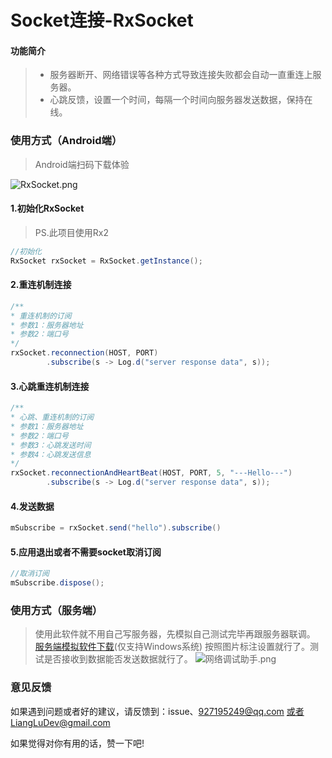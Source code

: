# Socket连接-RxSocket
#### 功能简介
> - 服务器断开、网络错误等各种方式导致连接失败都会自动一直重连上服务器。
> - 心跳反馈，设置一个时间，每隔一个时间向服务器发送数据，保持在线。

### 使用方式（Android端）
> Android端扫码下载体验

![RxSocket.png](https://upload-images.jianshu.io/upload_images/2635045-a02398bfe2bf384d.png?imageMogr2/auto-orient/strip%7CimageView2/2/w/200)
#### 1.初始化RxSocket
> PS.此项目使用Rx2
```java
//初始化
RxSocket rxSocket = RxSocket.getInstance();
```
#### 2.重连机制连接
```java
/**
* 重连机制的订阅
* 参数1：服务器地址
* 参数2：端口号
*/
rxSocket.reconnection(HOST, PORT)
        .subscribe(s -> Log.d("server response data", s));
```
#### 3.心跳重连机制连接
```java
/**
* 心跳、重连机制的订阅
* 参数1：服务器地址
* 参数2：端口号
* 参数3：心跳发送时间
* 参数4：心跳发送信息
*/
rxSocket.reconnectionAndHeartBeat(HOST, PORT, 5, "---Hello---")
        .subscribe(s -> Log.d("server response data", s));
```
#### 4.发送数据
``` java
mSubscribe = rxSocket.send("hello").subscribe()
```
#### 5.应用退出或者不需要socket取消订阅
``` java
//取消订阅
mSubscribe.dispose();
```
### 使用方式（服务端）
> 使用此软件就不用自己写服务器，先模拟自己测试完毕再跟服务器联调。
> [服务端模拟软件下载]()(仅支持Windows系统)
> 按照图片标注设置就行了。测试是否接收到数据能否发送数据就行了。
![网络调试助手.png](https://upload-images.jianshu.io/upload_images/2635045-f1f82da32fc39bed.png?imageMogr2/auto-orient/strip%7CimageView2/2/w/800)
### 意见反馈
如果遇到问题或者好的建议，请反馈到：issue、927195249@qq.com 或者LiangLuDev@gmail.com

如果觉得对你有用的话，赞一下吧!



